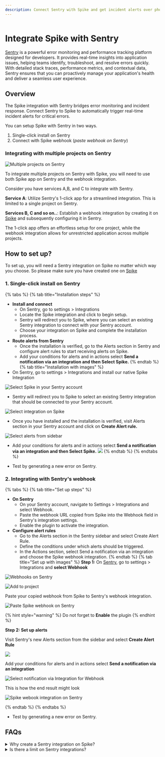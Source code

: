 ```yaml
---
description: Connect Sentry with Spike and get incident alerts over phone calls, sms, Slack, etc to the on-call responder
---
```


<figure><img src="../.gitbook/assets/integrations/sentry/Sentry cover.png" alt=""><figcaption></figcaption></figure>

# Integrate Spike with Sentry
[Sentry](https//sentry.io) is a powerful error monitoring and performance tracking platform designed for developers. It provides real-time insights into application issues, helping teams identify, troubleshoot, and resolve errors quickly. With detailed stack traces, performance metrics, and contextual data, Sentry ensures that you can proactively manage your application's health and deliver a seamless user experience.


## Overview
The Spike integration with Sentry bridges error monitoring and incident response. Connect Sentry to Spike to automatically trigger real-time incident alerts for critical errors.

You can setup Spike with Sentry in two ways. 

1. Single-click install on Sentry
1. Connect with Spike webhook (_paste webhook on Sentry_)

### Integrating with multiple projects on Sentry
![Multiple projects on Sentry](../.gitbook/assets/integrations/sentry/sentry-multiple-projects.png)

To integrate multiple projects on Sentry with Spike, you will need to use both Spike app on Sentry and the webhook integration. 

Consider you have services A,B, and C to integrate with Sentry.

**Service A**: Utilize Sentry's 1-click app for a streamlined integration. This is limited to a single project on Sentry.

**Services B, C and so on..**: Establish a webhook integration by creating it on [Spike](https://app.spike.sh/integrations/new) and subsequently configuring it in Sentry.

The 1-click app offers an effortless setup for one project, while the webhook integration allows for unrestricted application across multiple projects.

## How to set up?
To set up, you will need a Sentry integration on Spike no matter which way you choose. So please make sure you have created one on [Spike](https//app.spike.sh/integrations)

### 1. Single-click install on Sentry
{% tabs %}
{% tab title="Installation steps" %}
* **Install and connect**
    * On Sentry, go to settings > Integrations
    * Locate the Spike integration and click to begin setup.
    * Sentry will redirect you to Spike, where you can select an existing Sentry integration to connect with your Sentry account.
    * Choose your integration on Spike and complete the installation process.
* **Route alerts from Sentry**
    * Once the installation is verified, go to the Alerts section in Sentry and configure alert rules to start receiving alerts on Spike.
    * Add your conditions for alerts and in actions select **Send a notification via an integration and then Select Spike.**
{% endtab %}
{% tab title="Installation with images" %}
* On Sentry, go to settings > Integrations and install our native Spike Integration 

![Select Spike in your Sentry account](../.gitbook/assets/integrations/sentry/sentry-native-1.png)

* Sentry will redirect you to Spike to select an existing Sentry integration that should be connected to your Sentry account. 

![Select integration on Spike](<../.gitbook/assets/integrations/sentry/select integration on spike.png>)

* Once you have installed and the installation is verified, visit Alerts section in your Sentry account and click on **Create Alert rule.**

![Select alerts from sidebar](<../.gitbook/assets/integrations/sentry/sentry - select alerts.png>)

* Add your conditions for alerts and in actions select **Send a notification via an integration and then Select Spike.**
![](<../.gitbook/assets/integrations/sentry/sentry - alert conditions.png>)
{% endtab %}
{% endtabs %}

* Test by generating a new error on Sentry.

### 2. Integrating with Sentry's webhook

{% tabs %}
{% tab title="Set up steps" %}
* **On Sentry**
    * On your Sentry account, navigate to Settings > Integrations and select Webhook.
    * Paste the webhook URL copied from Spike into the Webhook field in Sentry's integration settings.
    * Enable the plugin to activate the integration.
* **Configure alert rules**
    * Go to the Alerts section in the Sentry sidebar and select Create Alert Rule.
    * Define the conditions under which alerts should be triggered.
    * In the Actions section, select Send a notification via an integration and choose the Spike webhook integration.
{% endtab %}
{% tab title="Set up with images" %}
**Step 1:** On [Sentry](https://sentry.io), go to settings > Integrations and **select Webhook**

![Webhooks on Sentry](../.gitbook/assets/integrations/sentry/sentry-webhook.png)

![Add to project](<../.gitbook/assets/integrations/sentry/add to project.png>)

Paste your copied webhook from Spike to Sentry's webhook integration.

![Paste Spike webhook on Sentry](<../.gitbook/assets/integrations/sentry/paste spike webhook on sentry.png>)

{% hint style="warning" %}
Do not forget to **Enable** the plugin
{% endhint %}

**Step 2: Set up alerts**

Visit Sentry's new Alerts section from the sidebar and select **Create Alert Rule**

![](<../.gitbook/assets/integrations/sentry/sentry - alert conditions.png>)

Add your conditions for alerts and in actions select **Send a notification via an integration**

![Select notification via Integration for Webhook](../.gitbook/assets/integrations/sentry/sentry-alert-2.png)

This is how the end result might look

![Spike webook integration on Sentry](<../.gitbook/assets/integrations/sentry/webhooks-end-result.png>)

{% endtab %}
{% endtabs %}

* Test by generating a new error on Sentry.

## FAQs

<details>
<summary>Why create a Sentry integration on Spike?</summary>
Creating a Sentry integration on Spike allows you to group and suppress incidents effectively, ensuring better incident management.
</details>

<details>
<summary>Is there a limit on Sentry integrations?</summary>
**Single-click install**: Only one integration is allowed per Sentry account.  
**Sentry webhook integration**: Unlimited integrations are supported.
</details>
